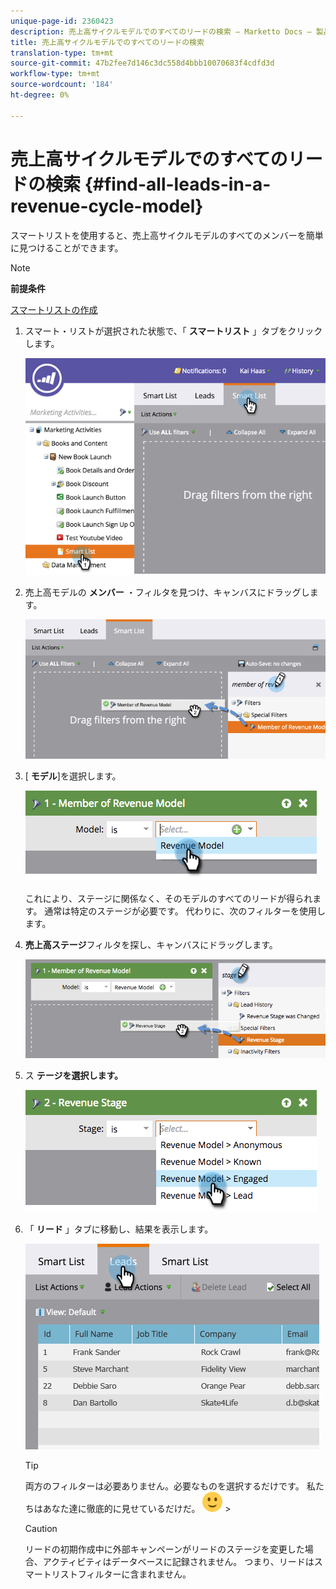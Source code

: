 ```yaml
---
unique-page-id: 2360423
description: 売上高サイクルモデルでのすべてのリードの検索 — Marketto Docs — 製品ドキュメント
title: 売上高サイクルモデルでのすべてのリードの検索
translation-type: tm+mt
source-git-commit: 47b2fee7d146c3dc558d4bbb10070683f4cdfd3d
workflow-type: tm+mt
source-wordcount: '184'
ht-degree: 0%

---
```



# 売上高サイクルモデルでのすべてのリードの検索 {#find-all-leads-in-a-revenue-cycle-model}

スマートリストを使用すると、売上高サイクルモデルのすべてのメンバーを簡単に見つけることができます。

>[!NOTE]
>
>**前提条件**
>
>[スマートリストの作成](../../../../product-docs/core-marketo-concepts/smart-lists-and-static-lists/creating-a-smart-list/create-a-smart-list.md)

1. スマート・リストが選択された状態で、「 **スマートリスト** 」タブをクリックします。

   ![](assets/image2015-4-29-14-3a6-3a36.png)

1. 売上高モデルの **メンバー** ・フィルタを見つけ、キャンバスにドラッグします。

   ![](assets/image2015-4-29-14-3a12-3a33.png)

1. [ **モデル**]を選択します。

   ![](assets/image2015-5-13-18-3a2-3a23.png)

   これにより、ステージに関係なく、そのモデルのすべてのリードが得られます。 通常は特定のステージが必要です。 代わりに、次のフィルターを使用します。

1. **売上高ステージ**フィルタを探し、キャンバスにドラッグします。

   ![](assets/image2015-5-13-17-3a27-3a0.png)

1. ス **テージを選択します。**

   ![](assets/image2015-5-13-17-3a31-3a9.png)

1. 「 **リード** 」タブに移動し、結果を表示します。

   ![](assets/2.png)

   >[!TIP]
   >
   >両方のフィルターは必要ありません。必要なものを選択するだけです。 私たちはあなた達に徹底的に見せているだけだ。 ![（スマイル）](assets/smile.svg) >

   >[!CAUTION]
   >
   >リードの初期作成中に外部キャンペーンがリードのステージを変更した場合、アクティビティはデータベースに記録されません。 つまり、リードはスマートリストフィルターに含まれません。

